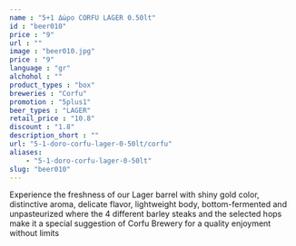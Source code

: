 ```yaml
---
name : "5+1 Δώρο CORFU LAGER 0.50lt"
id : "beer010"
price : "9"
url : ""
image : "beer010.jpg"
price : "9"
language : "gr"
alchohol : ""
product_types : "box"
breweries : "Corfu"
promotion : "5plus1"
beer_types : "LAGER"
retail_price : "10.8"
discount : "1.8"
description_short : ""
url: "5-1-doro-corfu-lager-0-50lt/corfu"
aliases: 
    - "5-1-doro-corfu-lager-0-50lt"
slug: "beer010"
---
```


Experience the freshness of our Lager barrel with shiny gold color, distinctive aroma, delicate flavor, lightweight body, bottom-fermented and unpasteurized where the 4 different barley steaks and the selected hops make it a special suggestion of Corfu Brewery for a quality enjoyment without limits